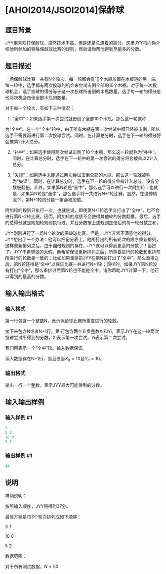 # [AHOI2014/JSOI2014]保龄球

## 题目背景

JYY很喜欢打保龄球，虽然技术不高，但是还是总想着的高分。这里JYY将向你介绍他所参加的特殊保龄球比赛的规则，然后请你帮他得到尽量多的分数。

## 题目描述

一场保龄球比赛一共有N个轮次，每一轮都会有10个木瓶放置在木板道的另一端。每一轮中，选手都有两次投球的机会来尝试击倒全部的10个木瓶。对于每一次投球机会，选手投球的得分等于这一次投球所击倒的木瓶数量。选手每一轮的得分是他两次机会击倒全部木瓶的数量。

对于每一个轮次，有如下三种情况：

1. “全中”：如果选手第一次尝试就击倒了全部10个木瓶，那么这一轮就称

为“全中”。在一个“全中”轮中，由于所有木瓶在第一次尝试中都已经被击倒，所以选手不需要再进行第二次投球尝试。同时，在计算总分时，选手在下一轮的得分将会被乘2计入总分。

2. “补中”：如果选手使用两次尝试击倒了10个木瓶，那么这一轮就称为“补中”。同时，在计算总分时，选手在下一轮中的第一次尝试的得分将会被乘以2计入总分。

3. “失误”：如果选手未能通过两次尝试击倒全部的木瓶，那么这一轮就被称为“失误”。同时，在计算总分时，选手在下一轮的得分会被计入总分，没有分数被翻倍。此外，如果第N轮是“全中”，那么选手可以进行一次附加轮：也就是，如果第N轮是“全中”，那么选手将一共进行N+1轮比赛。显然，在这种情况下，第N+1轮的分数一定会被加倍。

附加轮的规则只执行一次。也就是说，即使第N+1轮选手又打出了“全中”，也不会进行第N+2轮比赛。因而，附加轮的成绩不会使得其他轮的分数翻番。最后，选手的总得分就是附加轮规则执行过，并且分数按上述规则加倍后的每一轮分数之和。

JYY刚刚进行了一场N个轮次的保龄球比赛，但是，JYY非常不满意他的得分。JYY想出了一个办法：他可以把记分表上，他所打出的所有轮次的顺序重新排列，这样重新排列之后，由于翻倍规则的存在，JYY就可以得到更高的分数了！当然了，JYY不希望做的太假，他希望保证重新排列之后，所需要进行的轮数和重排前所进行的轮数是一致的：比如如果重排前JYY在第N轮打出了“全中”，那么重排之后，第N轮还得是“全中”以保证比赛一共进行N+1轮；同样的，如果JYY第N轮没有打出“全中”，那么重排过后第N轮也不能是全中。请你帮助JYY计算一下，他可以得到的最高的分数。

## 输入输出格式

### 输入格式

第一行包含一个整数N，表示保龄球比赛所需要进行的轮数。

接下来包含N或者N+1行，第i行包含两个非负整数Xi和Yi，表示JYY在这一轮两次投球尝试所得到的分数，Xi表示第一次尝试，Yi表示第二次尝试。

我们用表示一个“全中”轮。输入数据保证。

读入数据存在N+1行，当且仅当$X_n=10$且$Y_n=10$。

### 输出格式

输出一行一个整数，表示JYY最大可能得到的分数。

## 输入输出样例

### 输入样例 #1

```cpp
2
5 2
10 0
3 7
```


### 输出样例 #1

```cpp
44
```


## 说明

样例说明：

按照输入顺序，JYY将得到37分。

最佳方案是将3个轮次排列成如下顺序：

3 7

10 0

5 2

数据范围：

对于所有测试数据，$N\le 50$

